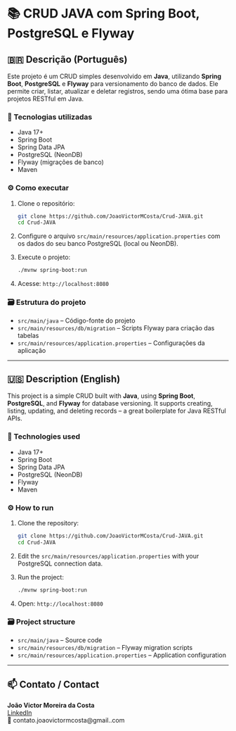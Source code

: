 
# 📚 CRUD JAVA com Spring Boot, PostgreSQL e Flyway

## 🇧🇷 Descrição (Português)

Este projeto é um CRUD simples desenvolvido em **Java**, utilizando **Spring Boot**, **PostgreSQL** e **Flyway** para versionamento do banco de dados. Ele permite criar, listar, atualizar e deletar registros, sendo uma ótima base para projetos RESTful em Java.

### 🚀 Tecnologias utilizadas
- Java 17+
- Spring Boot
- Spring Data JPA
- PostgreSQL (NeonDB)
- Flyway (migrações de banco)
- Maven

### ⚙️ Como executar

1. Clone o repositório:
   ```bash
   git clone https://github.com/JoaoVictorMCosta/Crud-JAVA.git
   cd Crud-JAVA
   ```

2. Configure o arquivo `src/main/resources/application.properties` com os dados do seu banco PostgreSQL (local ou NeonDB).

3. Execute o projeto:
   ```bash
   ./mvnw spring-boot:run
   ```

4. Acesse: `http://localhost:8080`

### 🗃️ Estrutura do projeto
- `src/main/java` – Código-fonte do projeto
- `src/main/resources/db/migration` – Scripts Flyway para criação das tabelas
- `src/main/resources/application.properties` – Configurações da aplicação

---

## 🇺🇸 Description (English)

This project is a simple CRUD built with **Java**, using **Spring Boot**, **PostgreSQL**, and **Flyway** for database versioning. It supports creating, listing, updating, and deleting records – a great boilerplate for Java RESTful APIs.

### 🚀 Technologies used
- Java 17+
- Spring Boot
- Spring Data JPA
- PostgreSQL (NeonDB)
- Flyway
- Maven

### ⚙️ How to run

1. Clone the repository:
   ```bash
   git clone https://github.com/JoaoVictorMCosta/Crud-JAVA.git
   cd Crud-JAVA
   ```

2. Edit the `src/main/resources/application.properties` with your PostgreSQL connection data.

3. Run the project:
   ```bash
   ./mvnw spring-boot:run
   ```

4. Open: `http://localhost:8080`

### 🗃️ Project structure
- `src/main/java` – Source code
- `src/main/resources/db/migration` – Flyway migration scripts
- `src/main/resources/application.properties` – Application configuration

---

## 📫 Contato / Contact

**João Victor Moreira da Costa**  
[LinkedIn](https://www.linkedin.com/in/joaovictordamcosta)  
📧 contato.joaovictormcosta@gmail..com
